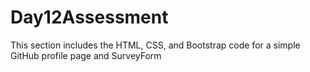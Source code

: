 # Day12Assessment
This section includes the HTML, CSS, and Bootstrap code for a simple GitHub profile page and SurveyForm
